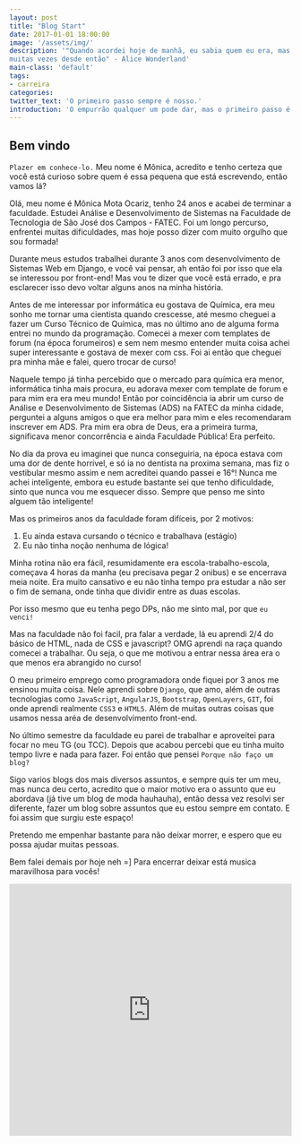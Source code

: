 ```yaml
---
layout: post
title: "Blog Start"
date: 2017-01-01 18:00:00
image: '/assets/img/'
description: '"Quando acordei hoje de manhã, eu sabia quem eu era, mas acho que já mudei
muitas vezes desde então" - Alice Wonderland'
main-class: 'default'
tags:
- carreira
categories:
twitter_text: 'O primeiro passo sempre é nosso.'
introduction: 'O empurrão qualquer um pode dar, mas o primeiro passo é nosso, e este é  o meu.'
---
```


## Bem vindo


`Plazer em conhece-lo.` Meu nome é Mônica, acredito e tenho certeza que você
está curioso sobre quem é essa pequena que está escrevendo, então vamos lá?

Olá, meu nome é Mônica Mota Ocariz, tenho 24 anos e acabei de terminar a
faculdade. Estudei Análise e Desenvolvimento de Sistemas na Faculdade de
Tecnologia de São José dos Campos - FATEC. Foi um longo percurso, enfrentei
muitas dificuldades, mas hoje posso dizer com muito orgulho que sou formada!

Durante meus estudos trabalhei durante 3 anos com desenvolvimento de
Sistemas Web em Django, e você vai pensar, ah então foi por isso que ela se
interessou por front-end! Mas vou te dizer que você está errado, e pra
esclarecer isso devo voltar alguns anos na minha história.

Antes de me interessar por informática eu gostava de Química, era meu sonho me
tornar uma cientista quando crescesse, até mesmo cheguei a fazer um Curso
Técnico de Química, mas no último ano de alguma forma entrei no mundo da
programação. Comecei a mexer com templates de forum (na época forumeiros) e sem
nem mesmo entender muita coisa achei super interessante
e gostava de mexer com css. Foi ai então que cheguei pra minha mãe e falei,
quero trocar de curso!

Naquele tempo já tinha percebido que o mercado para química era menor, informática
tinha mais procura, eu adorava mexer com template de forum e para mim era era meu mundo!
Então por coincidência ia abrir um curso de Análise e Desenvolvimento de
Sistemas (ADS) na FATEC da minha cidade, perguntei a alguns amigos o que era melhor
para mim e eles recomendaram inscrever em ADS. Pra mim era obra de Deus, era a
primeira turma, significava menor concorrência e ainda Faculdade Pública!
Era perfeito.

No dia da prova eu imaginei que nunca conseguiria, na época estava com uma
dor de dente horrível, e só ia no dentista na  proxima semana, mas fiz o
vestibular mesmo assim e nem acreditei quando passei e 16°! Nunca me achei
inteligente, embora eu estude bastante sei que tenho dificuldade, sinto que nunca
vou me esquecer disso. Sempre que penso me sinto alguem tão inteligente!

Mas os primeiros anos da faculdade foram difíceis, por 2 motivos:

1. Eu ainda estava cursando o técnico e trabalhava (estágio)
2. Eu não tinha noção nenhuma de lógica!

Minha rotina não era fácil, resumidamente era escola-trabalho-escola, começava
4 horas da manha (eu precisava pegar 2 onibus) e se encerrava meia noite. Era
muito cansativo e eu não tinha tempo pra estudar a não ser o fim de semana,
onde tinha que dividir entre as duas escolas.

Por isso mesmo que eu tenha pego DPs, não me sinto mal, por que `eu venci!`

Mas na faculdade não foi facil, pra falar a verdade, lá eu aprendi 2/4 do básico
 de HTML, nada de CSS e javascript? OMG aprendi na raça quando comecei a
 trabalhar. Ou seja, o que me motivou a entrar nessa área era o que menos era
 abrangido no curso!

 O meu primeiro emprego como programadora onde fiquei por 3 anos me ensinou
 muita coisa. Nele aprendi sobre `Django`, que amo, além de outras tecnologias
 como `JavaScript`, `AngularJS`, `Bootstrap`,  `OpenLayers`, `GIT`,
foi onde aprendi realmente  `CSS3` e `HTML5`. Além de muitas outras coisas que
usamos nessa aréa de desenvolvimento front-end.

No último semestre da faculdade eu parei de trabalhar e aproveitei para focar no
meu TG (ou TCC). Depois que acabou percebi que eu tinha muito tempo livre e nada para
fazer. Foi então que pensei `Porque não faço um blog?`

Sigo varios blogs dos mais diversos assuntos, e sempre quis ter um meu, mas nunca
deu certo, acredito que o maior motivo era o assunto que eu abordava
(já tive um blog de moda hauhauha), então dessa vez resolvi ser diferente, fazer um blog
sobre assuntos que eu estou sempre em contato. E foi assim que surgiu este espaço!

Pretendo me empenhar bastante para não deixar morrer, e espero que eu possa
ajudar muitas pessoas.

Bem falei demais por hoje neh =] Para encerrar deixar está musica maravilhosa para vocês!

<iframe width="100%" height="450" scrolling="no" frameborder="no" src="https://w.soundcloud.com/player/?url=https%3A//api.soundcloud.com/tracks/49374656&amp;auto_play=false&amp;hide_related=false&amp;show_comments=true&amp;show_user=true&amp;show_reposts=false&amp;visual=true"></iframe>

